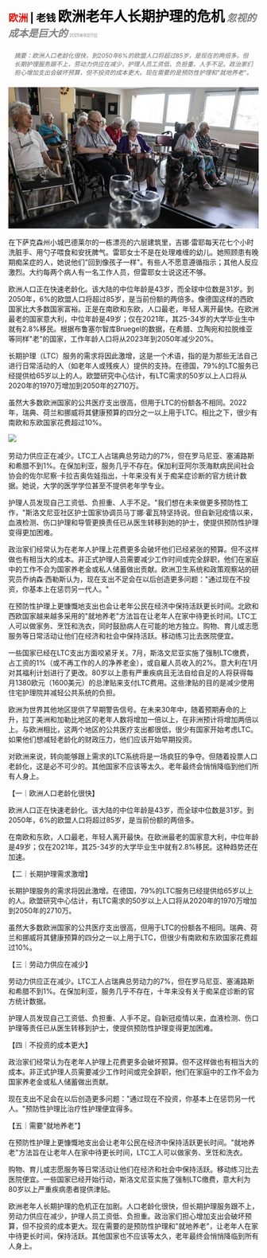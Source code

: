 <span style="color:#E3120B; font-size:14.9pt; font-weight:bold;">欧洲</span> <span style="color:#000000; font-size:14.9pt; font-weight:bold;">| 老钱</span>
<span style="color:#000000; font-size:21.0pt; font-weight:bold;">欧洲老年人长期护理的危机</span>
<span style="color:#808080; font-size:14.9pt; font-weight:bold; font-style:italic;">忽视的成本是巨大的</span>
<span style="color:#808080; font-size:6.2pt;">2025年9月11日</span>

<div style="padding:8px 12px; color:#666; font-size:9.0pt; font-style:italic; margin:12px 0;">摘要：欧洲人口老龄化很快，到2050年6%的欧盟人口将超过85岁，是现在的两倍多。但长期护理服务跟不上，劳动力供应在减少，护理人员工资低、负担重、人手不足。政治家们担心增加支出会破坏预算，但不投资的成本更大。现在需要的是预防性护理和"就地养老"。</div>

![](../images/040_A_crisis_in_long-term_care_of_Europes_elderly/p0160_img01.jpeg)

在下萨克森州小城巴德莱尔的一栋漂亮的六层建筑里，吉娜·雷耶每天花七个小时洗脏手、用勺子喂食和安抚脾气。雷耶女士不是在处理难缠的幼儿。她照顾患有晚期痴呆症的人，她说他们"回到像孩子一样"。有些人不愿意遵循指示；其他人反应激烈。大约每两个病人有一名工作人员，但雷耶女士说这还不够。

欧洲人口正在快速老龄化。该大陆的中位年龄是43岁，而全球中位数是31岁。到2050年，6%的欧盟人口将超过85岁，是当前份额的两倍多。像德国这样的西欧国家比大多数国家富裕。正是在南欧和东欧，人口最老，年轻人离开最快。在欧洲最老的国家意大利，中位年龄是49岁；仅在2021年，其25-34岁的大学毕业生中就有2.8%移民。根据布鲁塞尔智库Bruegel的数据，在希腊、立陶宛和拉脱维亚等同样"老"的国家，工作年龄人口将从2023年到2050年减少20%。

长期护理（LTC）服务的需求将因此激增，这是一个术语，指的是为那些无法自己进行日常活动的人（如老年人或残疾人）提供的支持。在德国，79%的LTC服务已经提供给65岁以上的人。欧盟研究中心估计，有LTC需求的50岁以上人口将从2020年的1970万增加到2050年的2710万。

虽然大多数欧洲国家的公共医疗支出很高，但用于LTC的份额各不相同。2022年，瑞典、荷兰和挪威将其健康预算的四分之一以上用于LTC。相比之下，很少有南欧和东欧国家花费超过10%。

![](../images/040_A_crisis_in_long_term_care_of_Europes_elderly/p0161_img01.jpeg)

劳动力供应正在减少。LTC工人占瑞典总劳动力的7%，但在罗马尼亚、塞浦路斯和希腊不到1%。在保加利亚，服务几乎不存在。保加利亚阿尔茨海默病民间社会协会的佐尔尼察·卡拉吉奥佐娃指出，十年来没有关于痴呆症诊断的官方统计数据。她说，大学的医学学位甚至不提供老年学专业。

护理人员发现自己工资低、负担重、人手不足。"我们想在未来做更多预防性工作，"斯洛文尼亚社区护士国家协调员马丁娜·霍瓦特坚持说。但自新冠疫情以来，血液检测、伤口护理和导管更换责任已从医生转移到她的护士，使提供预防性护理变得更加困难。

政治家们经常认为在老年人护理上花费更多会破坏他们已经紧张的预算。但不这样做也有相当大的成本。非正式护理人员需要减少工作时间或完全辞职，他们在家庭中的工作不会为国家养老金或私人储蓄做出贡献。欧洲卫生系统和政策观察站的研究员乔纳森·西勒斯认为，现在支出不足会在以后创造更多问题："通过现在不投资，你基本上在惩罚另一代人。"

在预防性护理上更慷慨地支出也会让老年公民在经济中保持活跃更长时间。北欧和西欧国家越来越多采用的"就地养老"方法旨在让老年人在家中待更长时间。LTC工人可以做家务、烹饪和洗衣，同时鼓励病人在可能的地方独立。购物、育儿或志愿服务等日常活动让他们在经济和社会中保持活跃。移动练习比去医院便宜。

一些国家已经在LTC支出方面咬紧牙关。7月，斯洛文尼亚实施了强制LTC缴费，占工资的1%（或不再工作的人的净养老金），或自雇人员收入的2%。意大利在1月对其福利计划进行了更改。80岁以上患有严重疾病且无法自给自足的人将获得每月1380欧元（1600美元）的总津贴来支付LTC费用。这些津贴的目的是减少使用住宅护理院并减轻公共系统的负担。

欧洲为世界其他地区提供了早期警告信号。在未来30年中，随着预期寿命的上升，拉丁美洲和加勒比地区的老年人数将增加一倍以上，在非洲预计将增加两倍以上。与欧洲相比，这两个地区的公共医疗支出都很低，很少有国家开始考虑LTC。如果他们想减轻老龄化的财政压力，他们应该开始早期投资。

对欧洲来说，转向能够跟上需求的LTC系统将是一场疯狂的争夺。但随着投票人口老龄化，这是必不可少的。其他国家不应该等太久。老年最终会悄悄降临到他们所有人身上。

【一｜欧洲人口老龄化很快】

欧洲人口正在快速老龄化。该大陆的中位年龄是43岁，而全球中位数是31岁。到2050年，6%的欧盟人口将超过85岁，是当前份额的两倍多。

在南欧和东欧，人口最老，年轻人离开最快。在欧洲最老的国家意大利，中位年龄是49岁；仅在2021年，其25-34岁的大学毕业生中就有2.8%移民。这种趋势还在加速。

【二｜长期护理需求激增】

长期护理服务的需求将因此激增。在德国，79%的LTC服务已经提供给65岁以上的人。欧盟研究中心估计，有LTC需求的50岁以上人口将从2020年的1970万增加到2050年的2710万。

虽然大多数欧洲国家的公共医疗支出很高，但用于LTC的份额各不相同。瑞典、荷兰和挪威将其健康预算的四分之一以上用于LTC，但很少有南欧和东欧国家花费超过10%。

【三｜劳动力供应在减少】

劳动力供应正在减少。LTC工人占瑞典总劳动力的7%，但在罗马尼亚、塞浦路斯和希腊不到1%。在保加利亚，服务几乎不存在，十年来没有关于痴呆症诊断的官方统计数据。

护理人员发现自己工资低、负担重、人手不足。自新冠疫情以来，血液检测、伤口护理等责任已从医生转移到护士，使提供预防性护理变得更加困难。

【四｜不投资的成本更大】

政治家们经常认为在老年人护理上花费更多会破坏预算。但不这样做也有相当大的成本。非正式护理人员需要减少工作时间或完全辞职，他们在家庭中的工作不会为国家养老金或私人储蓄做出贡献。

现在支出不足会在以后创造更多问题："通过现在不投资，你基本上在惩罚另一代人。"预防性护理比治疗性护理便宜得多。

【五｜需要"就地养老"】

在预防性护理上更慷慨地支出会让老年公民在经济中保持活跃更长时间。"就地养老"方法旨在让老年人在家中待更长时间，LTC工人可以做家务、烹饪和洗衣。

购物、育儿或志愿服务等日常活动让他们在经济和社会中保持活跃。移动练习比去医院便宜。一些国家已经开始行动，斯洛文尼亚实施了强制LTC缴费，意大利为80岁以上严重疾病患者提供津贴。

欧洲老年人长期护理的危机正在加剧。人口老龄化很快，但长期护理服务跟不上，劳动力供应在减少，护理人员工资低、负担重。政治家们担心增加支出会破坏预算，但不投资的成本更大。现在需要的是预防性护理和"就地养老"，让老年人在家中待更长时间，保持活跃。其他国家也不应该等太久，老年最终会悄悄降临到所有人身上。
